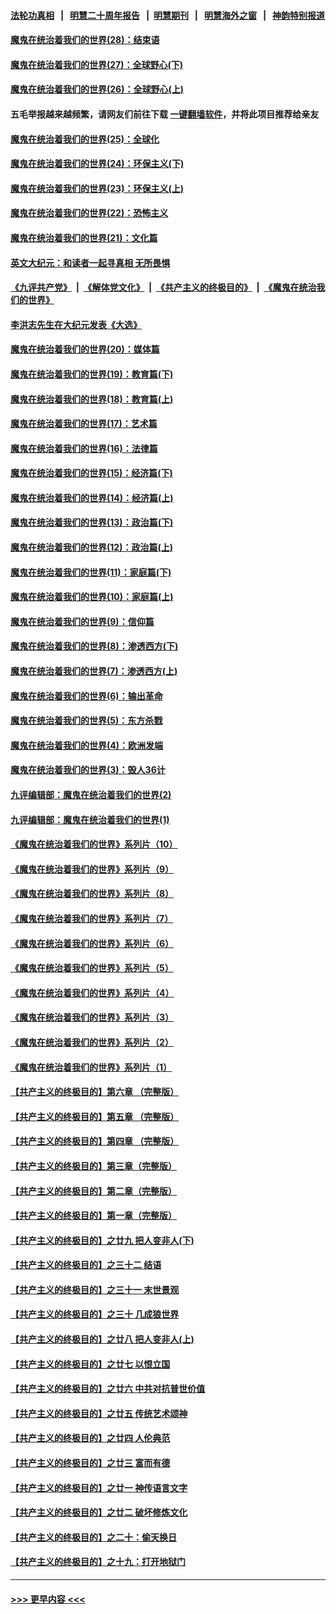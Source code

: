 #### [法轮功真相](https://github.com/gfw-breaker/truth/blob/master/README.md?t=0) &nbsp;&nbsp;|&nbsp;&nbsp; [明慧二十周年报告](https://github.com/gfw-breaker/mh-reports/blob/master/README.md?t=0) &nbsp;&nbsp;|&nbsp;&nbsp;[明慧期刊](https://github.com/gfw-breaker/mh-qikan) &nbsp;&nbsp;|&nbsp;&nbsp; [明慧海外之窗](https://github.com/gfw-breaker/mh-news/blob/master/README.md?t=0) &nbsp;&nbsp;|&nbsp;&nbsp; [神韵特别报道](https://github.com/gfw-breaker/mh-news/blob/master/shenyun.md?t=0)
#### [魔鬼在统治着我们的世界(28)：结束语](../pages/nsc422/n10936246.md?t=06240752) 
#### [魔鬼在统治着我们的世界(27)：全球野心(下)](../pages/nsc422/n10928319.md?t=06240752) 
#### [魔鬼在统治着我们的世界(26)：全球野心(上)](../pages/nsc422/n10900318.md?t=06240752) 
#### 五毛举报越来越频繁，请网友们前往下载 [一键翻墙软件](https://github.com/gfw-breaker/ssr-accounts)，并将此项目推荐给亲友
#### [魔鬼在统治着我们的世界(25)：全球化](../pages/nsc422/n10788205.md?t=06240752) 
#### [魔鬼在统治着我们的世界(24)：环保主义(下)](../pages/nsc422/n10695307.md?t=06240752) 
#### [魔鬼在统治着我们的世界(23)：环保主义(上)](../pages/nsc422/n10688613.md?t=06240752) 
#### [魔鬼在统治着我们的世界(22)：恐怖主义](../pages/nsc422/n10614727.md?t=06240752) 
#### [魔鬼在统治着我们的世界(21)：文化篇](../pages/nsc422/n10597706.md?t=06240752) 
#### [英文大纪元：和读者一起寻真相 无所畏惧](../pages/nsc422/n12542027.md?t=06240752) 
#### [《九评共产党》](https://github.com/begood0513/9ping.md/blob/master/README.md) &nbsp;|&nbsp; [《解体党文化》](../../../../jtdwh.md/blob/master/README.md)  &nbsp;|&nbsp; [《共产主义的终极目的》](../../../../gczydzjmd.md/blob/master/README.md) &nbsp;|&nbsp; [《魔鬼在统治我们的世界》](../../../../mgztzwmdsj.md/blob/master/README.md) 
#### [李洪志先生在大纪元发表《大选》](../pages/nsc422/n12534746.md?t=06240752) 
#### [魔鬼在统治着我们的世界(20)：媒体篇](../pages/nsc422/n10586579.md?t=06240752) 
#### [魔鬼在统治着我们的世界(19)：教育篇(下)](../pages/nsc422/n10564808.md?t=06240752) 
#### [魔鬼在统治着我们的世界(18)：教育篇(上)](../pages/nsc422/n10526970.md?t=06240752) 
#### [魔鬼在统治着我们的世界(17)：艺术篇](../pages/nsc422/n10499093.md?t=06240752) 
#### [魔鬼在统治着我们的世界(16)：法律篇](../pages/nsc422/n10485969.md?t=06240752) 
#### [魔鬼在统治着我们的世界(15)：经济篇(下)](../pages/nsc422/n10469975.md?t=06240752) 
#### [魔鬼在统治着我们的世界(14)：经济篇(上)](../pages/nsc422/n10457370.md?t=06240752) 
#### [魔鬼在统治着我们的世界(13)：政治篇(下)](../pages/nsc422/n10448270.md?t=06240752) 
#### [魔鬼在统治着我们的世界(12)：政治篇(上)](../pages/nsc422/n10444576.md?t=06240752) 
#### [魔鬼在统治着我们的世界(11)：家庭篇(下)](../pages/nsc422/n10440961.md?t=06240752) 
#### [魔鬼在统治着我们的世界(10)：家庭篇(上)](../pages/nsc422/n10435448.md?t=06240752) 
#### [魔鬼在统治着我们的世界(9)：信仰篇](../pages/nsc422/n10432159.md?t=06240752) 
#### [魔鬼在统治着我们的世界(8)：渗透西方(下)](../pages/nsc422/n10429603.md?t=06240752) 
#### [魔鬼在统治着我们的世界(7)：渗透西方(上)](../pages/nsc422/n10426013.md?t=06240752) 
#### [魔鬼在统治着我们的世界(6)：输出革命](../pages/nsc422/n10421536.md?t=06240752) 
#### [魔鬼在统治着我们的世界(5)：东方杀戮](../pages/nsc422/n10417707.md?t=06240752) 
#### [魔鬼在统治着我们的世界(4)：欧洲发端](../pages/nsc422/n10414890.md?t=06240752) 
#### [魔鬼在统治着我们的世界(3)：毁人36计](../pages/nsc422/n10411583.md?t=06240752) 
#### [九评编辑部：魔鬼在统治着我们的世界(2)](../pages/nsc422/n10410036.md?t=06240752) 
#### [九评编辑部：魔鬼在统治着我们的世界(1)](../pages/nsc422/n10406825.md?t=06240752) 
#### [《魔鬼在统治着我们的世界》系列片（10）](../pages/nsc422/n12292670.md?t=06240752) 
#### [《魔鬼在统治着我们的世界》系列片（9）](../pages/nsc422/n12290859.md?t=06240752) 
#### [《魔鬼在统治着我们的世界》系列片（8）](../pages/nsc422/n12287445.md?t=06240752) 
#### [《魔鬼在统治着我们的世界》系列片（7）](../pages/nsc422/n12283425.md?t=06240752) 
#### [《魔鬼在统治着我们的世界》系列片（6）](../pages/nsc422/n12282314.md?t=06240752) 
#### [《魔鬼在统治着我们的世界》系列片（5）](../pages/nsc422/n12281419.md?t=06240752) 
#### [《魔鬼在统治着我们的世界》系列片（4）](../pages/nsc422/n12274024.md?t=06240752) 
#### [《魔鬼在统治着我们的世界》系列片（3）](../pages/nsc422/n12271322.md?t=06240752) 
#### [《魔鬼在统治着我们的世界》系列片（2）](../pages/nsc422/n12269049.md?t=06240752) 
#### [《魔鬼在统治着我们的世界》系列片（1）](../pages/nsc422/n12267575.md?t=06240752) 
#### [【共产主义的终极目的】第六章 （完整版）](../pages/nsc422/n11428913.md?t=06240752) 
#### [【共产主义的终极目的】第五章 （完整版）](../pages/nsc422/n11428912.md?t=06240752) 
#### [【共产主义的终极目的】第四章 （完整版）](../pages/nsc422/n11428907.md?t=06240752) 
#### [【共产主义的终极目的】第三章（完整版）](../pages/nsc422/n11428848.md?t=06240752) 
#### [【共产主义的终极目的】第二章（完整版）](../pages/nsc422/n11428831.md?t=06240752) 
#### [【共产主义的终极目的】第一章（完整版）](../pages/nsc422/n11417651.md?t=06240752) 
#### [【共产主义的终极目的】之廿九 把人变非人(下)](../pages/nsc422/n11344140.md?t=06240752) 
#### [【共产主义的终极目的】之三十二 结语](../pages/nsc422/n11360535.md?t=06240752) 
#### [【共产主义的终极目的】之三十一 末世景观](../pages/nsc422/n11351129.md?t=06240752) 
#### [【共产主义的终极目的】之三十 几成狼世界](../pages/nsc422/n11348280.md?t=06240752) 
#### [【共产主义的终极目的】之廿八 把人变非人(上)](../pages/nsc422/n11340492.md?t=06240752) 
#### [【共产主义的终极目的】之廿七 以恨立国](../pages/nsc422/n11336944.md?t=06240752) 
#### [【共产主义的终极目的】之廿六 中共对抗普世价值](../pages/nsc422/n11324785.md?t=06240752) 
#### [【共产主义的终极目的】之廿五 传统艺术颂神](../pages/nsc422/n11296396.md?t=06240752) 
#### [【共产主义的终极目的】之廿四 人伦典范](../pages/nsc422/n11296397.md?t=06240752) 
#### [【共产主义的终极目的】之廿三 富而有德](../pages/nsc422/n11283598.md?t=06240752) 
#### [【共产主义的终极目的】之廿一 神传语言文字](../pages/nsc422/n11263265.md?t=06240752) 
#### [【共产主义的终极目的】之廿二 破坏修炼文化](../pages/nsc422/n11245728.md?t=06240752) 
#### [【共产主义的终极目的】之二十：偷天换日](../pages/nsc422/n11238846.md?t=06240752) 
#### [【共产主义的终极目的】之十九：打开地狱门](../pages/nsc422/n11206376.md?t=06240752) 

----
#### [ >>> 更早内容 <<< ](../indexes/nsc422-earlier.md)
